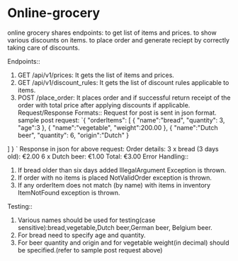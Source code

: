 # Online-grocery
online grocery shares endpoints: 
to get list of items and prices.
to show various discounts on items.
to place order and generate reciept by correctly taking care of discounts.

Endpoints::
1. GET /api/v1/prices: It gets the list of items and prices.
2. GET /api/v1/discount_rules: It gets the list of discount rules applicable to items.
3. POST /place_order: It places order and if successful return receipt of the order with total price after applying discounts if applicable. 
Request/Response Formats::
Request for post is sent in json format. 
sample post request:
 `{
  "orderItems": [
        {
        "name":"bread",
       "quantity": 3,
	"age":3
    },
    {
       "name":"vegetable",
       "weight":200.00
    },
 {
      "name":"Dutch beer",
      "quantity": 6,
       "origin":"Dutch"
 }

  ]
}
`
Response  in json for above request:
Order details:
3 x bread (3 days old): €2.00
6 x Dutch beer: €1.00
Total: €3.00
Error Handling::
1. If bread older than six days added IllegalArgument Exception is thrown.
2. If order with no items is placed NotValidOrder exception is thrown.
3. If any orderItem does not match (by name) with items in inventory ItemNotFound exception is thrown. 

Testing::
1. Various names should be used for testing(case sensitive):bread,vegetable,Dutch beer,German beer, Belgium beer.
2. For bread need to specify age and quantity. 
3. For beer quantity and origin and for vegetable weight(in decimal) should be specified.(refer to sample post request above)
